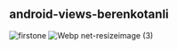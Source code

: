 ## android-views-berenkotanli
![firstone](https://user-images.githubusercontent.com/43938354/124580406-c182df80-de58-11eb-81fe-98f746f01e09.png)
![Webp net-resizeimage (3)](https://user-images.githubusercontent.com/43938354/124581164-859c4a00-de59-11eb-9cd5-6a0f07eeddec.png)

